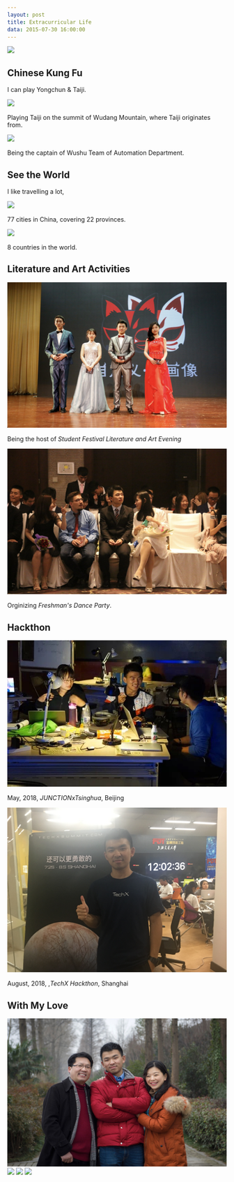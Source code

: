 ```yaml
---
layout: post
title: Extracurricular Life
data: 2015-07-30 16:00:00
---
```

<img src="/images/fulls/brilliant.jpg" class="fit image"> 

## Chinese Kung Fu

I can play Yongchun & Taiji.

<img src="/images/fulls/taiji1.jpg" class="fit image"> 

Playing Taiji on the summit of Wudang Mountain, where Taiji originates from.

<img src="/images/fulls/taiji2.jpeg" class="fit image"> 

Being the captain of Wushu Team of Automation Department.

## See the World

I like travelling a lot,

<img src="/images/fulls/china.jpg" class="fit image"> 

77 cities in China, covering 22 provinces.

<img src="/images/fulls/world.jpg" class="fit image"> 

8 countries in the world.

## Literature and Art Activities

<img src="/images/fulls/host1.jpg" class="fit image"> 

Being the host of *Student Festival Literature and Art Evening*

<img src="/images/fulls/dance1.jpg" class="fit image"> 

Orginizing *Freshman's Dance Party*.

## Hackthon

<img src="/images/fulls/hackthon1.jpg" class="fit image"> 

May, 2018, *JUNCTIONxTsinghua*, Beijing

<img src="/images/fulls/hackthon2.jpg" class="fit image"> 

 August, 2018, ,*TechX Hackthon*, Shanghai

## With My Love

<img src="/images/fulls/love1.jpg" class="fit image"> 

<img src="/images/fulls/love.jpg" class="fit image"> 

<img src="/images/fulls/love4.png" class="fit image"> 

<img src="/images/fulls/love5.png" class="fit image"> 